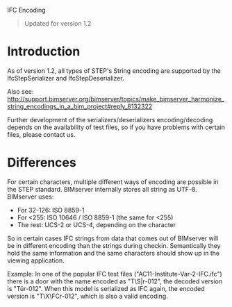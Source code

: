 IFC Encoding

> Updated for version 1.2

# Introduction

As of version 1.2, all types of STEP's String encoding are supported by the IfcStepSerializer and IfcStepDeserializer.

Also see: http://support.bimserver.org/bimserver/topics/make_bimserver_harmonize_string_encodings_in_a_bim_project#reply_8132322

Further development of the serializers/deserializers encoding/decoding depends on the availability of test files, so if you have problems with certain files, please contact us.

# Differences

For certain characters, multiple different ways of encoding are possible in the STEP standard. BIMserver internally stores all string as UTF-8. BIMserver uses:

- For 32-126: ISO 8859-1
- For <255: ISO 10646 / ISO 8859-1 (the same for <255)
- The rest: UCS-2 or UCS-4, depending on the character

So in certain cases IFC strings from data that comes out of BIMserver will be in different encoding than the strings during checkin. Semantically they hold the same information and the same characters should show up in the viewing application.

Example: In one of the popular IFC test files ("AC11-Institute-Var-2-IFC.ifc") there is a door with the name encoded as "T\S\|r-012", the decoded version is "Tür-012". When this model is serialized as IFC again, the encoded version is "T\X\FCr-012", which is also a valid encoding.
